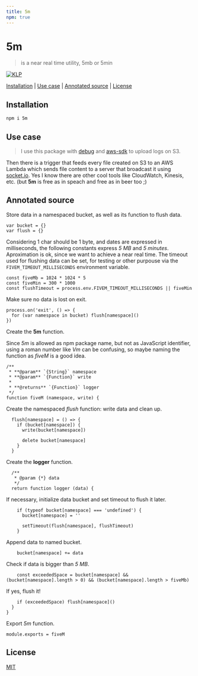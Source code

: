```yaml
---
title: 5m
npm: true
---
```

# 5m

> is a near real time utility, 5mb or 5min

[![KLP](https://img.shields.io/badge/kiss-literate-orange.svg)](http://g14n.info/kiss-literate-programming)

[Installation](#installation) |
[Use case](#use-case) |
[Annotated source](#annotated-source) |
[License](#license)

## Installation

```bash
npm i 5m
```

## Use case

> I use this package with [debug] and [aws-sdk] to upload logs on S3.

Then there is a trigger that feeds every file created on S3 to an AWS Lambda
which sends file content to a server that broadcast it using [socket.io].
Yes I know there are other cool tools like CloudWatch, Kinesis, etc.
(but **5m** is free as in speach and free as in beer too ;)

## Annotated source

Store data in a namespaced bucket, as well as its function to flush data.

    var bucket = {}
    var flush = {}

Considering 1 char should be 1 byte, and dates are expressed in milliseconds,
the following constants express *5 MB* and *5 minutes*.
Aproximation is ok, since we want to achieve a near real time.
The timeout used for flushing data can be set, for testing or other purpouse
via the `FIVEM_TIMEOUT_MILLISECONDS` environment variable.


    const fiveMb = 1024 * 1024 * 5
    const fiveMin = 300 * 1000
    const flushTimeout = process.env.FIVEM_TIMEOUT_MILLISECONDS || fiveMin

Make sure no data is lost on exit.

    process.on('exit', () => {
      for (var namespace in bucket) flush[namespace]()
    })

Create the **5m** function.

Since *5m* is allowed as npm package name, but not as JavaScript
identifier, using a roman number like *Vm* can be confusing, so maybe
naming the function as *fiveM* is a good idea.

    /**
     * **@param** `{String}` namespace
     * **@param** `{Function}` write
     *
     * **@returns** `{Function}` logger
     */
    function fiveM (namespace, write) {

Create the namespaced *flush* function: write data and clean up.

      flush[namespace] = () => {
        if (bucket[namespace]) {
          write(bucket[namespace])

          delete bucket[namespace]
        }
      }

Create the **logger** function.

      /**
       * @param {*} data
       */
      return function logger (data) {

If necessary, initialize data bucket and set timeout to flush it later.

        if (typeof bucket[namespace] === 'undefined') {
          bucket[namespace] = ''

          setTimeout(flush[namespace], flushTimeout)
        }

Append data to named bucket.

        bucket[namespace] += data

Check if data is bigger than *5 MB*.

        const exceededSpace = bucket[namespace] && (bucket[namespace].length > 0) && (bucket[namespace].length > fiveMb)

If yes, flush it!

        if (exceededSpace) flush[namespace]()
      }
    }

Export *5m* function.

    module.exports = fiveM

## License

[MIT](http://g14n.info/mit-license)

[debug]: https://www.npmjs.com/package/debug "debug"
[aws-sdk]: https://www.npmjs.com/package/aws-sdk "aws-sdk"
[socket.io]: https://socket.io/ "socket.io"
